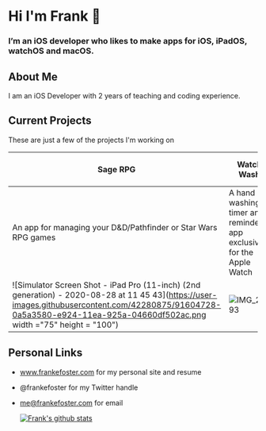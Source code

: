 # Hi I'm Frank 👋

### I’m an iOS developer who likes to make apps for iOS, iPadOS, watchOS and macOS. 

## About Me
I am an iOS Developer with 2 years of teaching and coding experience. 

## Current Projects
These are just a few of the projects I'm working on

| Sage RPG                                                                                                                                                                                      | Watch Wash                                                                                                        | Reddit Code Challenge                                                                                                                        | MyGluCast                                                                                                                                      |
|-----------------------------------------------------------------------------------------------------------------------------------------------------------------------------------------------|-------------------------------------------------------------------------------------------------------------------|----------------------------------------------------------------------------------------------------------------------------------------------|------------------------------------------------------------------------------------------------------------------------------------------------|
| An app for managing your D&D/Pathfinder or Star Wars RPG games                                                                                                                                | A hand washing timer and reminder app exclusively for the Apple Watch                                             | Search subreddits and display links from reddit using JSON/REST API                                                                          | Machine learning project that uses personal health data to forecast blood glucose                                                              |
| ![Simulator Screen Shot - iPad Pro (11-inch) (2nd generation) - 2020-08-28 at 11 45 43](https://user-images.githubusercontent.com/42280875/91604728-0a5a3580-e924-11ea-925a-04660df502ac.png width ="75" height = "100") | ![IMG_2993](https://user-images.githubusercontent.com/42280875/81124319-fa889280-8ee9-11ea-8dd4-aa692c39a96b.png) | <img src="https://user-images.githubusercontent.com/42280875/90965544-d7282a00-e47d-11ea-9f99-dadfcb32f620.png" width ="75" height = "100"> | ![Screen Shot 2020-08-28 at 11 48 41 AM](https://user-images.githubusercontent.com/42280875/91604952-7a68bb80-e924-11ea-9381-dfc9ff01f99b.png) |

## Personal Links

- www.frankefoster.com for my personal site and resume
- @frankefoster for my Twitter handle
- me@frankefoster.com for email


  [![Frank's github stats](https://github-readme-stats.vercel.app/api?username=analogpotato&show_icons=true&theme=algolia)](https://github.com/anuraghazra/github-readme-stats)






<!--
**analogpotato/analogpotato** is a ✨ _special_ ✨ repository because its `README.md` (this file) appears on your GitHub profile.

Here are some ideas to get you started:

- 🔭 I’m currently working on ...
- 🌱 I’m currently learning ...
- 👯 I’m looking to collaborate on ...
- 🤔 I’m looking for help with ...
- 💬 Ask me about ...
- 📫 How to reach me: ...
- 😄 Pronouns: ...
- ⚡ Fun fact: ...
-->
